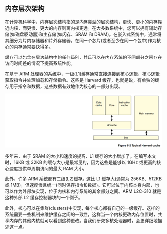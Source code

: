 ## 内存层次架构

在计算机科学中，内存层次结构指的是内存类型的层次结构，更快、更小的内存靠近内核，而更慢、更大的内存则离内核更远。在大多数系统中，您可以拥有辅助存储(如磁盘驱动器)和主存储(如闪存、SRAM 和 DRAM)。在嵌入式系统中，通常将其细分为片内存储器和片外存储器。在同一个芯片(或者至少在同一个包中)作为核心的内存通常要快得多。

缓存可以包含在层次结构中的任何级别，并且可以在内存系统的不同部分之间存在访问时间差的情况下提高系统性能。

在基于 ARM 处理器的系统中，一级(L1)缓存通常直接连接到核心逻辑，核心逻辑获取指令并处理加载和存储指令。这些是 Harvard 缓存，也就是说，有单独的缓存用于指令和数据，这些数据有效地作为核心的一部分出现。

![](../assets/figure8-2.png)

多年来，由于 SRAM 的大小和速度的提高，L1 缓存的大小增加了。在编写本文时，16KB 或 32KB 的缓存大小是最常见的，因为这些是能够以 1GHz 或更高的核心速度提供单周期访问的最大 RAM 大小。

此外，许多 ARM 系统都有二级(L2)缓存。这比 L1 缓存大(通常为 256KB、512KB 或 1MB)，但速度慢且统一(同时保存指令和数据)。它可以位于内核本身内部，也可以作为外部块实现，位于内核和内存系统的其余部分之间。ARM L2C-310 就是这种外部 L2 缓存控制器块的一个例子。

此外，核心可以在集群(clusters)中实现，每个核心都有自己的一级缓存。这样的系统需要一些机制来维护缓存之间的一致性，这样当一个内核更改内存位置时，共享内存的其他内核就可以看到这种更改。当我们研究多核处理器时，会更详细地描述这一点。

